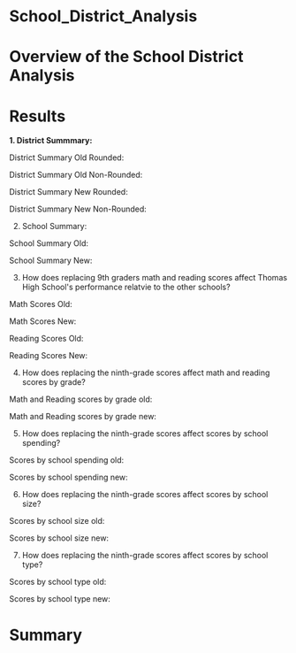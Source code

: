 # School_District_Analysis
# Overview of the School District Analysis
# Results

**1.  District Summmary:**

District Summary Old Rounded:

District Summary Old Non-Rounded:

District Summary New Rounded:

District Summary New Non-Rounded:


2.  School Summary:

School Summary Old:

School Summary New:


3.  How does replacing 9th graders math and reading scores affect Thomas High School's performance relatvie to the other schools?

Math Scores Old:

Math Scores New:

Reading Scores Old:

Reading Scores New:


4.  How does replacing the ninth-grade scores affect math and reading scores by grade?

Math and Reading scores by grade old:

Math and Reading scores by grade new:


5.  How does replacing the ninth-grade scores affect scores by school spending?

Scores by school spending old:

Scores by school spending new:







6.  How does replacing the ninth-grade scores affect scores by school size?

Scores by school size old:

Scores by school size new:











7.  How does replacing the ninth-grade scores affect scores by school type?


Scores by school type old:


Scores by school type new:






# Summary
